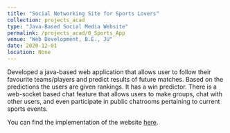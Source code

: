 ```yaml
---
title: "Social Networking Site for Sports Lovers"
collection: projects_acad
type: "Java-Based Social Media Website"
permalink: /projects_acad/0_Sports_App
venue: "Web Development, B.E., JU"
date: 2020-12-01
location: None
---
```


Developed a java-based web application that allows user to follow their favourite teams/players and predict results of future matches. Based on the predictions the users are given rankings. It has a win predictor. There is a web-socket based chat feature that allows users to make groups, chat with other users, and even participate in public chatrooms pertaining to current sports events.

You can find the implementation of the website [here](https://mainak-biswas1999.github.io).